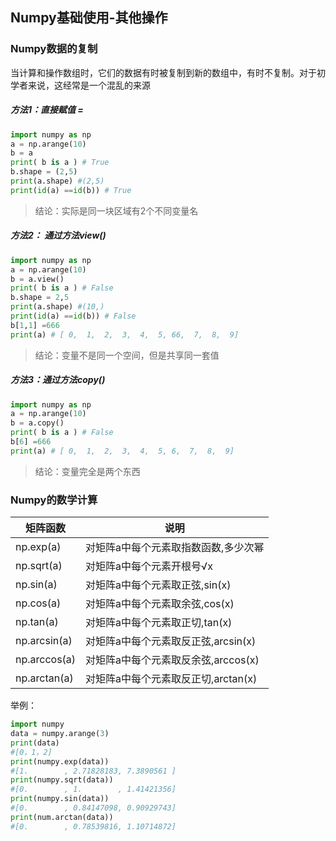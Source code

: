 ## Numpy基础使用-其他操作

### Numpy数据的复制

当计算和操作数组时，它们的数据有时被复制到新的数组中，有时不复制。对于初学者来说，这经常是一个混乱的来源

##### 方法1：直接赋值 = 

```python
import numpy as np
a = np.arange(10)
b = a
print( b is a ) # True
b.shape = (2,5)
print(a.shape) #(2,5)
print(id(a) ==id(b)) # True
```

> 结论：实际是同一块区域有2个不同变量名

##### 方法2： 通过方法view()

```python
import numpy as np
a = np.arange(10)
b = a.view()
print( b is a ) # False
b.shape = 2,5
print(a.shape) #(10,)
print(id(a) ==id(b)) # False
b[1,1] =666
print(a) # [ 0,  1,  2,  3,  4,  5, 66,  7,  8,  9]
```

> 结论：变量不是同一个空间，但是共享同一套值

##### 方法3：通过方法copy()

```python
import numpy as np
a = np.arange(10)
b = a.copy()
print( b is a ) # False
b[6] =666
print(a) # [ 0,  1,  2,  3,  4,  5, 6,  7,  8,  9]
```

> 结论：变量完全是两个东西



### Numpy的数学计算

| 矩阵函数     | 说明                                 |
| ------------ | ------------------------------------ |
| np.exp(a)    | 对矩阵a中每个元素取指数函数,多少次幂 |
| np.sqrt(a)   | 对矩阵a中每个元素开根号√x            |
| np.sin(a)    | 对矩阵a中每个元素取正弦,sin(x)       |
| np.cos(a)    | 对矩阵a中每个元素取余弦,cos(x)       |
| np.tan(a)    | 对矩阵a中每个元素取正切,tan(x)       |
| np.arcsin(a) | 对矩阵a中每个元素取反正弦,arcsin(x)  |
| np.arccos(a) | 对矩阵a中每个元素取反余弦,arccos(x)  |
| np.arctan(a) | 对矩阵a中每个元素取反正切,arctan(x)  |

举例：

```python
import numpy
data = numpy.arange(3)
print(data)
#[0，1，2]
print(numpy.exp(data))
#[1.        , 2.71828183, 7.3890561 ]
print(numpy.sqrt(data))
#[0.        , 1.        , 1.41421356]
print(numpy.sin(data))
#[0.        , 0.84147098, 0.90929743] 
print(num.arctan(data))
#[0.        , 0.78539816, 1.10714872]
```

### 